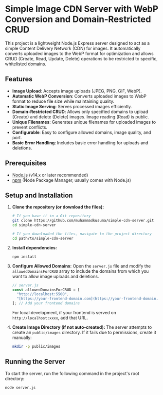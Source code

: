 # Simple Image CDN Server with WebP Conversion and Domain-Restricted CRUD

This project is a lightweight Node.js Express server designed to act as a simple Content Delivery Network (CDN) for images. It automatically converts uploaded images to the WebP format for optimization and allows CRUD (Create, Read, Update, Delete) operations to be restricted to specific, whitelisted domains.

## Features

- **Image Upload**: Accepts image uploads (JPEG, PNG, GIF, WebP).
- **Automatic WebP Conversion**: Converts uploaded images to WebP format to reduce file size while maintaining quality.
- **Static Image Serving**: Serves processed images efficiently.
- **Domain-Restricted CRUD**: Allows only specified domains to upload (Create) and delete (Delete) images. Image reading (Read) is public.
- **Unique Filenames**: Generates unique filenames for uploaded images to prevent conflicts.
- **Configurable**: Easy to configure allowed domains, image quality, and port.
- **Basic Error Handling**: Includes basic error handling for uploads and deletions.

## Prerequisites

- [Node.js](https://nodejs.org/) (v14.x or later recommended)
- [npm](https://www.npmjs.com/) (Node Package Manager, usually comes with Node.js)

## Setup and Installation

1.  **Clone the repository (or download the files):**

    ```bash
    # If you have it in a Git repository
    git clone https://github.com/muhammadkusuma/simple-cdn-server.git
    cd simple-cdn-server

    # If you downloaded the files, navigate to the project directory
    cd path/to/simple-cdn-server
    ```

2.  **Install dependencies:**

    ```bash
    npm install
    ```

3.  **Configure Allowed Domains:**
    Open the `server.js` file and modify the `allowedDomainsForCRUD` array to include the domains from which you want to allow image uploads and deletions.

    ```javascript
    // server.js
    const allowedDomainsForCRUD = [
      "http://localhost:5500",
      "[https://your-frontend-domain.com](https://your-frontend-domain.com)",
    ]; // Add your frontend domains
    ```

    For local development, if your frontend is served on `http://localhost:xxxx`, add that URL.

4.  **Create Image Directory (if not auto-created):**
    The server attempts to create an `public/images` directory. If it fails due to permissions, create it manually:
    ```bash
    mkdir -p public/images
    ```

## Running the Server

To start the server, run the following command in the project's root directory:

```bash
node server.js
```
